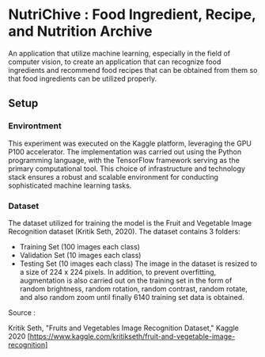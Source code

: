 
# NutriChive : Food Ingredient, Recipe, and Nutrition Archive

An application that utilize machine learning, especially in the field of computer vision, to create an application that can recognize food ingredients and recommend food recipes that can be obtained from them so that food ingredients can be utilized properly.

## Setup
### Environtment

This experiment was executed on the Kaggle platform, leveraging the GPU P100 accelerator. The implementation was carried out using the Python programming language, with the TensorFlow framework serving as the primary computational tool. This choice of infrastructure and technology stack ensures a robust and scalable environment for conducting sophisticated machine learning tasks.

### Dataset
The dataset utilized for training the model is the Fruit and Vegetable Image Recognition dataset (Kritik Seth, 2020). The dataset contains 3 folders:
- Training Set (100 images each class)
- Validation Set (10 images each class)
- Testing Set (10 images each class)
The image in the dataset is resized to a size of 224 x 224 pixels. In addition, to prevent overfitting, augmentation is also carried out on the training set in the form of random brightness, random rotation, random contrast, random rotate, and also random zoom until finally 6140 training set data is obtained.

Source :

Kritik Seth, "Fruits and Vegetables Image Recognition Dataset," Kaggle 2020 [https://www.kaggle.com/kritikseth/fruit-and-vegetable-image-recognition]
